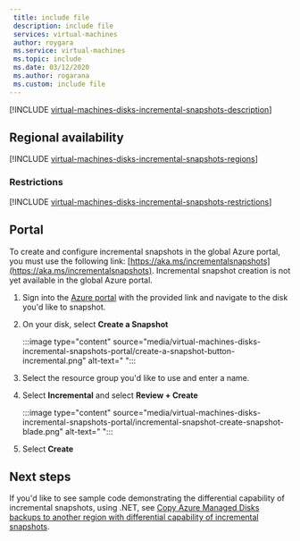 ```yaml
---
 title: include file
 description: include file
 services: virtual-machines
 author: roygara
 ms.service: virtual-machines
 ms.topic: include
 ms.date: 03/12/2020
 ms.author: rogarana
 ms.custom: include file
---
```


[!INCLUDE [virtual-machines-disks-incremental-snapshots-description](virtual-machines-disks-incremental-snapshots-description.md)]

## Regional availability
[!INCLUDE [virtual-machines-disks-incremental-snapshots-regions](virtual-machines-disks-incremental-snapshots-regions.md)]

### Restrictions

[!INCLUDE [virtual-machines-disks-incremental-snapshots-restrictions](virtual-machines-disks-incremental-snapshots-restrictions.md)]

## Portal

To create and configure incremental snapshots in the global Azure portal, you must use the following link: [https://aka.ms/incrementalsnapshots](https://aka.ms/incrementalsnapshots). Incremental snapshot creation is not yet available in the global Azure portal.

1. Sign into the [Azure portal](https://aka.ms/incrementalsnapshots) with the provided link and navigate to the disk you'd like to snapshot.
1. On your disk, select **Create a Snapshot**

    :::image type="content" source="media/virtual-machines-disks-incremental-snapshots-portal/create-a-snapshot-button-incremental.png" alt-text=" ":::

1. Select the resource group you'd like to use and enter a name.
1. Select **Incremental** and select **Review + Create**

    :::image type="content" source="media/virtual-machines-disks-incremental-snapshots-portal/incremental-snapshot-create-snapshot-blade.png" alt-text=" ":::

1. Select **Create**

## Next steps

If you'd like to see sample code demonstrating the differential capability of incremental snapshots, using .NET, see [Copy Azure Managed Disks backups to another region with differential capability of incremental snapshots](https://github.com/Azure-Samples/managed-disks-dotnet-backup-with-incremental-snapshots).
